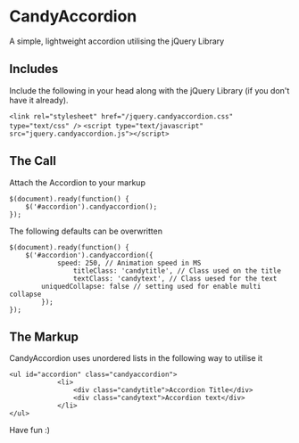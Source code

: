 # CandyAccordion
A simple, lightweight accordion utilising the jQuery Library

## Includes
Include the following in your head along with the jQuery Library (if you don't have it already).

`<link rel="stylesheet" href="/jquery.candyaccordion.css" type="text/css" />`
`<script type="text/javascript" src="jquery.candyaccordion.js"></script>`

## The Call
Attach the Accordion to your markup

    $(document).ready(function() {
        $('#accordion').candyaccordion();
    });

The following defaults can be overwritten

    $(document).ready(function() {
        $('#accordion').candyaccordion({
		        speed: 250, // Animation speed in MS
				    titleClass: 'candytitle', // Class used on the title
				    textClass: 'candytext', // Class uesed for the text
			uniquedCollapse: false // setting used for enable multi collapse
		    });
    });

## The Markup
CandyAccordion uses unordered lists in the following way to utilise it

    <ul id="accordion" class="candyaccordion">
			    <li>
				    <div class="candytitle">Accordion Title</div>
				    <div class="candytext">Accordion text</div>
			    </li>
    </ul>

Have fun :)

